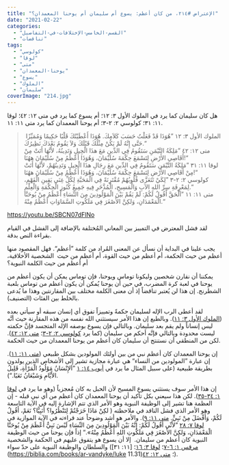 ```yaml
---
title: "الإعتراض #٢١٤، من كان أعظم: يسوع أم سليمان أم يوحنا المعمدان؟"
date: "2021-02-22"
categories: 
  - "القسم-الخامس-الإختلافات-في-التفاصيل"
  - "تناقضات"
tags: 
  - "كولوسي"
  - "لوقا"
  - "متى"
  - "يوحنا-المعمدان"
  - "يسوع"
  - "الملوك"
  - "سليمان"
coverImage: "214.jpg"
---
```


هل كان سليمان كما يرد في الملوك الأول ٣: ١٢؛ أم يسوع كما يرد في متى ١٢: ٤٢؛ لوقا ١١: ٣١؛ كولوسي ٢: ٢-٣؛ أم يوحنا المعمدان كما يرد متى ١١: ١١.

>  الملوك الأول ٣: ١٢ ”هُوَذَا قَدْ فَعَلْتُ حَسَبَ كَلاَمِكَ. هُوَذَا أَعْطَيْتُكَ قَلْبًا حَكِيمًا وَمُمَيِّزًا حَتَّى إِنَّهُ لَمْ يَكُنْ مِثْلُكَ قَبْلَكَ وَلاَ يَقُومُ بَعْدَكَ نَظِيرُكَ.“  
> متى ١٢: ٤٢ ”مَلِكَةُ التَّيْمَنِ سَتَقُومُ فِي الدِّينِ مَعَ هذَا الْجِيلِ وَتَدِينُهُ، لأَنَّهَا أَتَتْ مِنْ أَقَاصِي الأَرْضِ لِتَسْمَعَ حِكْمَةَ سُلَيْمَانَ، وَهُوَذَا أَعْظَمُ مِنْ سُلَيْمَانَ ههُنَا!“  
> لوقا ١١: ٣١ ”مَلِكَةُ التَّيْمَنِ سَتَقُومُ فِي الدِّينِ مَعَ رِجَالِ هذَا الْجِيلِ وَتَدِينُهُمْ، لأَنَّهَا أَتَتْ مِنْ أَقَاصِي الأَرْضِ لِتَسْمَعَ حِكْمَةَ سُلَيْمَانَ، وَهُوَذَا أَعْظَمُ مِنْ سُلَيْمَانَ ههُنَا!“  
> كولوسي ٢: ٢-٣ ”لِكَيْ تَتَعَزَّى قُلُوبُهُمْ مُقْتَرِنَةً فِي الْمَحَبَّةِ لِكُلِّ غِنَى يَقِينِ الْفَهْمِ، لِمَعْرِفَةِ سِرِّ اللهِ الآبِ وَالْمَسِيحِ، الْمُذَّخَرِ فِيهِ جَمِيعُ كُنُوزِ الْحِكْمَةِ وَالْعِلْمِ.“  
> متى ١١: ١١ ”اَلْحَقَّ أَقُولُ لَكُمْ: لَمْ يَقُمْ بَيْنَ الْمَوْلُودِينَ مِنَ النِّسَاءِ أَعْظَمُ مِنْ يُوحَنَّا الْمَعْمَدَانِ، وَلكِنَّ الأَصْغَرَ فِي مَلَكُوتِ السَّمَاوَاتِ أَعْظَمُ مِنْهُ.“

https://youtu.be/SBCN07dFlNo

لقد فشل المعترض في التمييز بين المعاني المُختلفة بالإضافة إلى الفشل في القيام بقراءة النص بدقة.

يجب علينا في البداية أن نسأل عن المعنى المُراد من كلمة ”أعظم“. فهل المقصود منها أعظم من حيث الحكمة، أم أعظم من حيث القوة، أم أعظم من حيث  الشخصية الأخلاقية، أم أعظم من حيث الكلمة النبوية؟

يمكننا أن نقارن شخصين وليكونا توماس ويوحنا، فإن توماس يمكن أن يكون أعظم من يوحنا في لعبة كرة المضرب، في حين أن يوحنا يُمكن أن يكون أعظم من توماس بلعبة الشطرنج. إن هذا لن يُعتبر تناقضاً إذ أن معنى الكلمة مختلف بين المقارنتين وهذا ما يُدعى بالخلط بين الفئات (التصنيف).

لقد أعطى الرب الإله لسليمان حكمةً وتمييزاً تفوق أي إنسان سبقه أو سيأتي بعده ([الملوك الأول ٣: ١١](https://biblia.com/books/ar-vandyke/1ki3.11)). وبالطبع إن هذا الأمر سيستثني الله نفسه من هذه المقارنة حيث أنَّه ليس إنساناً ولم يقم بعد سليمان. وبالتالي فإن يسوع بوصفه الإله المتجسد فإنَّ حكمته ليست محدودة وبالتالي فإنَّه أحكم من سليمان (كما يرد [كولوسي ٢: ٢-٣](https://biblia.com/books/ar-vandyke/col2.2-3)؛ [متى ١٢: ٤٢](https://biblia.com/books/ar-vandyke/mt12.42)). لكن من المنطقي أن نستنتج أن سليمان كان أعظم من يوحنا المعمدان من حيث الحكمة.

إن يوحنا المعمدان كان أعظم نبي من بين أولئك المولودين بشكل طبيعي ([متى ١١: ١١](https://biblia.com/books/ar-vandyke/mt11.11)). إن عبارة ”المولودين من النساء“ هي عبارة مجازية تشير إلى الأشخاص الذين يولدون بطريقة طبيعية (على سبيل المثال ما يرد في [أيوب ١٤: ١](https://biblia.com/books/ar-vandyke/job14.1) ”اَلإِنْسَانُ مَوْلُودُ الْمَرْأَةِ، قَلِيلُ الأَيَّامِ وَشَبْعَانُ تَعَبًا.“).

إن هذا الأمر سوف يستثني يسوع المسيح لأن الحبل به كان مُعجزياً (وهو ما يرد في [لوقا ١: ٣٤-٣٥](https://biblia.com/books/ar-vandyke/Luke1.34-35)). لكن هذا سيعني بكل تأكيد أن يوحنا المعمدان كان أعظم من أي نبي قبله - إن العظمة هنا تشير إلى الوظيفة النبوية وهو الأمر الذي تتم الإشارة إليه في الآية التاسعة وهو الأمر الذي فشل الناقد في ملاحظته ( لكِنْ مَاذَا خَرَجْتُمْ لِتَنْظُرُوا؟ أَنَبِيًّا؟ نَعَمْ، أَقُولُ لَكُمْ، وَأَفْضَلَ مِنْ نَبِيٍّ. [متى ١١: ٩](https://biblia.com/books/ar-vandyke/Mt11.9)). والأمر هو أشد وضوحاً عند قراءته في الآية الموازية في [لوقا ٧: ٢٨](https://biblia.com/books/ar-vandyke/luke7.28) ”لأَنِّي أَقُولُ لَكُمْ: إِنَّهُ بَيْنَ الْمَوْلُودِينَ مِنَ النِّسَاءِ لَيْسَ نَبِيٌّ أَعْظَمَ مِنْ يُوحَنَّا الْمَعْمَدَانِ، وَلكِنَّ الأَصْغَرَ فِي مَلَكُوتِ اللهِ أَعْظَمُ مِنْهُ».“ إذاً فإن يوحنا من حيث الوظيفة النبوية كان أعظم من سليمان.  إلا أن يسوع هو يتفوق عليهم في الحكمة والشخصية والسلطان والوظيفة النبوية على حدّ سواء ([مرقس ١: ٦-٧](https://biblia.com/books/ar-vandyke/mk1.6-7)؛ [لوقا ٣: ١٦](https://biblia.com/books/ar-vandyke/luke3.16)؛ [١١: ٣١](https://biblia.com/books/ar-vandyke/luke 11.31)؛ [متى ١٢: ٤٢](https://biblia.com/books/ar-vandyke/mt12.42)).
